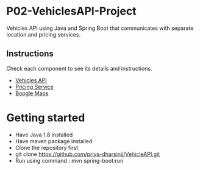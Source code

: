 # P02-VehiclesAPI-Project

Vehicles API using Java and Spring Boot that communicates with separate location and pricing services.

## Instructions

Check each component to see its details and instructions. 

- [Vehicles API](P02-VehiclesAPI/vehicles-api/README.md)
- [Pricing Service](P02-VehiclesAPI/pricing-service/README.md)
- [Boogle Maps](P02-VehiclesAPI/boogle-maps/README.md)

# Getting started
* Have Java 1.8 installed
* Have maven package installed
* Clone the repository first
* git clone https://github.com/priya-dharsinij/VehicleAPI.git
* Run using command : mvn spring-boot:run

